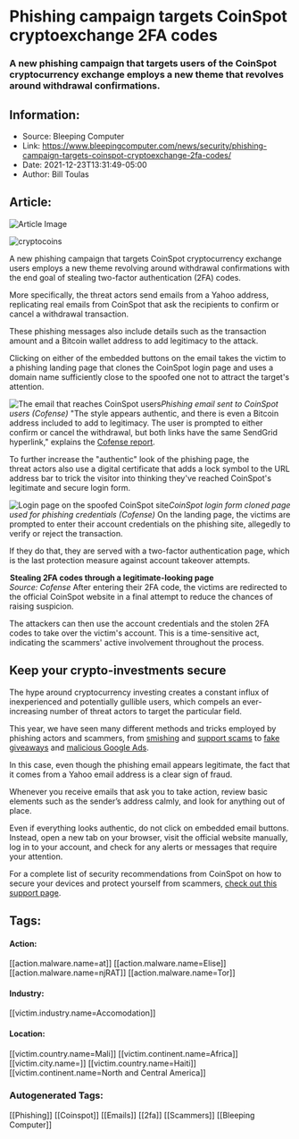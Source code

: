 # Phishing campaign targets CoinSpot cryptoexchange 2FA codes
### A new phishing campaign that targets users of the CoinSpot cryptocurrency exchange employs a new theme that revolves around withdrawal confirmations.

## Information:
+ Source: Bleeping Computer
+ Link: https://www.bleepingcomputer.com/news/security/phishing-campaign-targets-coinspot-cryptoexchange-2fa-codes/
+ Date: 2021-12-23T13:31:49-05:00
+ Author: Bill Toulas


## Article:
![Article Image](https://www.bleepstatic.com/content/hl-images/2021/03/05/cryptocurrency-assorted.jpg)

![cryptocoins](https://www.bleepstatic.com/content/hl-images/2021/03/05/cryptocurrency-assorted.jpg?rand=520395637)


A new phishing campaign that targets CoinSpot cryptocurrency exchange users employs a new theme revolving around withdrawal confirmations with the end goal of stealing two-factor authentication (2FA) codes.


More specifically, the threat actors send emails from a Yahoo address, replicating real emails from CoinSpot that ask the recipients to confirm or cancel a withdrawal transaction.


These phishing messages also include details such as the transaction amount and a Bitcoin wallet address to add legitimacy to the attack.


Clicking on either of the embedded buttons on the email takes the victim to a phishing landing page that clones the CoinSpot login page and uses a domain name sufficiently close to the spoofed one not to attract the target's attention.



![The email that reaches CoinSpot users](https://www.bleepstatic.com/images/news/u/1220909/Phishing/email(5).png)*Phishing email sent to CoinSpot users (Cofense)*
"The style appears authentic, and there is even a Bitcoin address included to add to legitimacy. The user is prompted to either confirm or cancel the withdrawal, but both links have the same SendGrid hyperlink," explains the [Cofense report](https://cofense.com/blog/cryptocurrency-and-exchange-phish-used-to-steal-user-information/).


To further increase the "authentic" look of the phishing page, the threat actors also use a digital certificate that adds a lock symbol to the URL address bar to trick the visitor into thinking they've reached CoinSpot's legitimate and secure login form.



![Login page on the spoofed CoinSpot site](https://www.bleepstatic.com/images/news/u/1220909/Phishing/login.png)*CoinSpot login form cloned page used for phishing credentials (Cofense)*
On the landing page, the victims are prompted to enter their account credentials on the phishing site, allegedly to verify or reject the transaction.


If they do that, they are served with a two-factor authentication page, which is the last protection measure against account takeover attempts.



![Stealing 2FA codes through a legitimate-looking page](data:image/gif;base64,R0lGODlhAQABAAAAACH5BAEKAAEALAAAAAABAAEAAAICTAEAOw==)**Stealing 2FA codes through a legitimate-looking page**  
*Source: Cofense*
After entering their 2FA code, the victims are redirected to the official CoinSpot website in a final attempt to reduce the chances of raising suspicion.


The attackers can then use the account credentials and the stolen 2FA codes to take over the victim's account. This is a time-sensitive act, indicating the scammers' active involvement throughout the process.


Keep your crypto-investments secure
-----------------------------------


The hype around cryptocurrency investing creates a constant influx of inexperienced and potentially gullible users, which compels an ever-increasing number of threat actors to target the particular field.


This year, we have seen many different methods and tricks employed by phishing actors and scammers, from [smishing](https://www.bleepingcomputer.com/news/security/celsius-email-system-breach-leads-to-phishing-attack-on-customers/) and [support scams](https://www.bleepingcomputer.com/news/security/trust-wallet-metamask-crypto-wallets-targeted-by-new-support-scam/) to [fake giveaways](https://www.bleepingcomputer.com/news/security/new-elon-musk-club-crypto-giveaway-scam-promoted-via-email/) and [malicious Google Ads](https://www.bleepingcomputer.com/news/security/crypto-investors-lose-500-000-to-google-ads-pushing-fake-wallets/).


In this case, even though the phishing email appears legitimate, the fact that it comes from a Yahoo email address is a clear sign of fraud.


Whenever you receive emails that ask you to take action, review basic elements such as the sender’s address calmly, and look for anything out of place.


Even if everything looks authentic, do not click on embedded email buttons. Instead, open a new tab on your browser, visit the official website manually, log in to your account, and check for any alerts or messages that require your attention.


For a complete list of security recommendations from CoinSpot on how to secure your devices and protect yourself from scammers, [check out this support page](https://coinspot.zendesk.com/hc/en-us/articles/333757066344).





## Tags:

#### Action:
[[action.malware.name=at]] [[action.malware.name=Elise]] [[action.malware.name=njRAT]] [[action.malware.name=Tor]]

#### Industry:
[[victim.industry.name=Accomodation]]

#### Location:
[[victim.country.name=Mali]] [[victim.continent.name=Africa]] [[victim.city.name=]] [[victim.country.name=Haiti]] [[victim.continent.name=North and Central America]]

### Autogenerated Tags:
[[Phishing]] [[Coinspot]] [[Emails]] [[2fa]] [[Scammers]] [[Bleeping Computer]]

